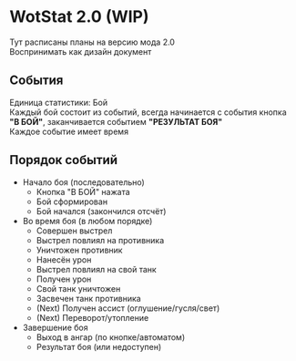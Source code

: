 # WotStat 2.0 (WIP)

Тут расписаны планы на версию мода 2.0\
Воспринимать как дизайн документ

## События
Единица статистики: Бой\
Каждый бой состоит из событий, всегда начинается с события кнопка **"В БОЙ"**, заканчивается событием **"РЕЗУЛЬТАТ БОЯ"**\
Каждое событие имеет время

## Порядок событий
* Начало боя (последовательно)
  * Кнопка "В БОЙ" нажата
  * Бой сформирован
  * Бой начался (закончился отсчёт)
* Во время боя (в любом порядке)
  * Совершен выстрел
  * Выстрел повлиял на противника
  * Уничтожен противник
  * Нанесён урон
  * Выстрел повлиял на свой танк
  * Получен урон
  * Свой танк уничтожен
  * Засвечен танк противника 
  * (Next) Получен ассист (оглушение/гусля/свет)
  * (Next) Переворот/утопление 
* Завершение боя
  * Выход в ангар (по кнопке/автоматом)
  * Результат боя (или недоступен)
